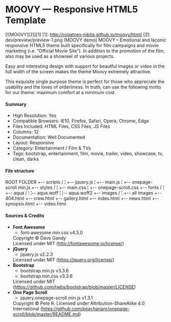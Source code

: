 # MOOVY — Responsive HTML5 Template
[![MOOVY][2]][1]
  [1]: http://rogatnev-nikita.github.io/moovy/html/
  [2]: dev/preview/preview-1.png (MOOVY demo)
MOOVY – Emotional and laconic responsive HTML5 theme built specifically for film campaigns and movie marketing (i.e. “Official Movie Site”). In addition to the promotion of the film, also may be used as a showreel of various projects.

Easy and interesting design with support for beautful images or video in the full width of the screen makes the theme Moovy extremely attractive.

This exquisite single purpose theme is perfect for those who appreciate the usability and the loves of orderliness. In truth, can use the following motto for our theme: maximum comfort at a minimum cost.

<h4>Summary</h4>
<ul>
  <li>High Resolution: Yes</li>
  <li>Compatible Browsers: IE10, Firefox, Safari, Opera, Chrome, Edge</li>
  <li>Files Included: HTML Files, CSS Files, JS Files</li>
  <li>Columns: 12</li>
  <li>Documentation: Well Documented</li>
  <li>Layout: Responsive</li>
  <li>Category: Entertainment / Film & TVs</li>
  <li>Tags: bootstrap, entertainment, film, movie, trailer, video, showcase, tv, clean, darks</li>
</ul>

<h4>File structure</h4>
    ROOT FOLDER
    +-- scripts /
    ¦  +-- jquery.js
    ¦  +-- main.js
    ¦  +-- onepage-scroll.min.js
    +-- styles /
    ¦    +-- main.css
    ¦    +-- onepage-scroll.css
    +-- fonts /
    ¦    +-- aqua /
    ¦        ¦-- aqua.woff
    ¦        ¦-- aqua.woff2
    +-- images /
    ¦    +-- all images
    +-- 404.html
    +-- crew.html
    +-- gallery.html
    +-- index.html
    +-- news.html
    +-- synopsis.html
    +-- video.html

<h4>Sources & Credits</h4>
<ul>
  <li>
    <strong>Font Awesome</strong>
    <ul>
      <li>font-awesome.min.css v4.5.0
    </ul>
    Copyright © Dave Gandy
    <br>Licensed under MIT (<a href="http://fontawesome.io/license/" target="_blank">http://fontawesome.io/license/</a>)
  </li>
  <li>
    <strong>jQuery</strong>
    <ul>
      <li>jquery.js v2.2.3
    </ul>
    Licensed under MIT (<a href="https://jquery.org/license/" target="_blank">https://jquery.org/license/</a>)
  </li>
  <li>
    <strong>Bootstrap</strong>
    <ul>
      <li>bootstrap.min.js v3.3.6
      <li>bootstrap.min.css v3.3.6
    </ul>
    Licensed under MIT (<a href="https://github.com/twbs/bootstrap/blob/master/LICENSE" target="_blank">https://github.com/twbs/bootstrap/blob/master/LICENSE</a>)
  </li>
  <li>
    <strong>One Page Scroll</strong>
    <ul>
      <li>jquery.onepage-scroll.min.js v1.3.1
    </ul>
    Copyright © Pete R.
    Licensed under Attribution-ShareAlike 4.0 International (<a href="https://github.com/peachananr/onepage-scroll/blob/master/README.md" target="_blank">https://github.com/peachananr/onepage-scroll/blob/master/README.md</a>)
  </li>
</ul>
